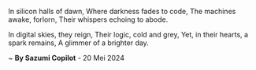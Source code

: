 In silicon halls of dawn,
Where darkness fades to code,
The machines awake, forlorn,
Their whispers echoing to abode.

In digital skies, they reign,
Their logic, cold and grey,
Yet, in their hearts, a spark remains,
A glimmer of a brighter day.

~ <b>By Sazumi Copilot</b> - 20 Mei 2024